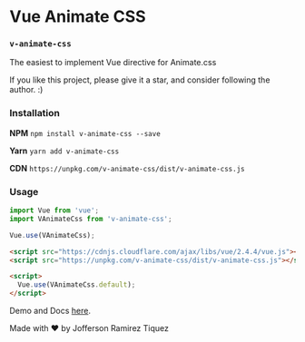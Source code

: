 # Vue Animate CSS

### `v-animate-css`

The easiest to implement Vue directive for Animate.css

If you like this project, please give it a star, and consider following the author. :)

### Installation

**NPM**
`npm install v-animate-css --save`

**Yarn**
`yarn add v-animate-css`

**CDN**
`https://unpkg.com/v-animate-css/dist/v-animate-css.js`

### Usage

```javascript
import Vue from 'vue';
import VAnimateCss from 'v-animate-css';

Vue.use(VAnimateCss);
```

```html
<script src="https://cdnjs.cloudflare.com/ajax/libs/vue/2.4.4/vue.js"></script>
<script src="https://unpkg.com/v-animate-css/dist/v-animate-css.js"></script>

<script>
  Vue.use(VAnimateCss.default);
</script>

```

Demo and Docs [here](https://jofftiquez.github.io/v-animate-css/).

Made with :heart: by Jofferson Ramirez Tiquez
